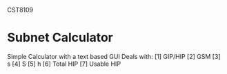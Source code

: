 CST8109
# Subnet Calculator
Simple Calculator with a text based GUI
Deals with:
  [1] GIP/HIP
  [2] GSM
  [3] s
  [4] S
  [5] h
  [6] Total HIP
  [7] Usable HIP
